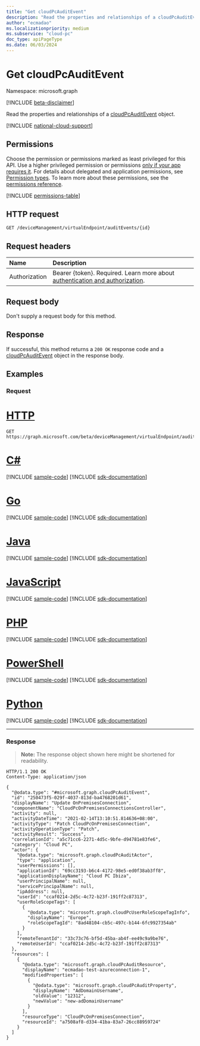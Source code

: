 ```yaml
---
title: "Get cloudPcAuditEvent"
description: "Read the properties and relationships of a cloudPcAuditEvent object."
author: "ecmadao"
ms.localizationpriority: medium
ms.subservice: "cloud-pc"
doc_type: apiPageType
ms.date: 06/03/2024
---
```


# Get cloudPcAuditEvent

Namespace: microsoft.graph

[!INCLUDE [beta-disclaimer](../../includes/beta-disclaimer.md)]

Read the properties and relationships of a [cloudPcAuditEvent](../resources/cloudpcauditevent.md) object.

[!INCLUDE [national-cloud-support](../../includes/global-us.md)]

## Permissions

Choose the permission or permissions marked as least privileged for this API. Use a higher privileged permission or permissions [only if your app requires it](/graph/permissions-overview#best-practices-for-using-microsoft-graph-permissions). For details about delegated and application permissions, see [Permission types](/graph/permissions-overview#permission-types). To learn more about these permissions, see the [permissions reference](/graph/permissions-reference).

<!-- { "blockType": "permissions", "name": "cloudpcauditevent_get" } -->
[!INCLUDE [permissions-table](../includes/permissions/cloudpcauditevent-get-permissions.md)]

## HTTP request

<!-- {
  "blockType": "ignored"
}
-->

``` http
GET /deviceManagement/virtualEndpoint/auditEvents/{id}
```

## Request headers

| Name          | Description               |
| :------------ | :------------------------ |
|Authorization|Bearer {token}. Required. Learn more about [authentication and authorization](/graph/auth/auth-concepts).|

## Request body

Don't supply a request body for this method.

## Response

If successful, this method returns a `200 OK` response code and a [cloudPcAuditEvent](../resources/cloudpcauditevent.md) object in the response body.

## Examples

### Request


# [HTTP](#tab/http)
<!-- {
  "blockType": "request",
  "name": "get_cloudpcauditevent"
}
-->

``` http
GET https://graph.microsoft.com/beta/deviceManagement/virtualEndpoint/auditEvents/{id}
```

# [C#](#tab/csharp)
[!INCLUDE [sample-code](../includes/snippets/csharp/get-cloudpcauditevent-csharp-snippets.md)]
[!INCLUDE [sdk-documentation](../includes/snippets/snippets-sdk-documentation-link.md)]

# [Go](#tab/go)
[!INCLUDE [sample-code](../includes/snippets/go/get-cloudpcauditevent-go-snippets.md)]
[!INCLUDE [sdk-documentation](../includes/snippets/snippets-sdk-documentation-link.md)]

# [Java](#tab/java)
[!INCLUDE [sample-code](../includes/snippets/java/get-cloudpcauditevent-java-snippets.md)]
[!INCLUDE [sdk-documentation](../includes/snippets/snippets-sdk-documentation-link.md)]

# [JavaScript](#tab/javascript)
[!INCLUDE [sample-code](../includes/snippets/javascript/get-cloudpcauditevent-javascript-snippets.md)]
[!INCLUDE [sdk-documentation](../includes/snippets/snippets-sdk-documentation-link.md)]

# [PHP](#tab/php)
[!INCLUDE [sample-code](../includes/snippets/php/get-cloudpcauditevent-php-snippets.md)]
[!INCLUDE [sdk-documentation](../includes/snippets/snippets-sdk-documentation-link.md)]

# [PowerShell](#tab/powershell)
[!INCLUDE [sample-code](../includes/snippets/powershell/get-cloudpcauditevent-powershell-snippets.md)]
[!INCLUDE [sdk-documentation](../includes/snippets/snippets-sdk-documentation-link.md)]

# [Python](#tab/python)
[!INCLUDE [sample-code](../includes/snippets/python/get-cloudpcauditevent-python-snippets.md)]
[!INCLUDE [sdk-documentation](../includes/snippets/snippets-sdk-documentation-link.md)]

---

### Response

>**Note:** The response object shown here might be shortened for readability.
<!-- {
  "blockType": "response",
  "truncated": true,
  "@odata.type": "microsoft.graph.cloudPcAuditEvent"
}
-->

``` http
HTTP/1.1 200 OK
Content-Type: application/json

{
  "@odata.type": "#microsoft.graph.cloudPcAuditEvent",
  "id": "250473f5-029f-4037-813d-ba4768201d61",
  "displayName": "Update OnPremisesConnection",
  "componentName": "CloudPcOnPremisesConnectionsController",
  "activity": null,
  "activityDateTime": "2021-02-14T13:10:51.814636+08:00",
  "activityType": "Patch CloudPcOnPremisesConnection",
  "activityOperationType": "Patch",
  "activityResult": "Success",
  "correlationId": "a5c71cc6-2271-4d5c-9bfe-d94781e83fe6",
  "category": "Cloud PC",
  "actor": {
    "@odata.type": "microsoft.graph.cloudPcAuditActor",
    "type": "application",
    "userPermissions": [],
    "applicationId": "69cc3193-b6c4-4172-98e5-ed0f38ab3ff8",
    "applicationDisplayName": "Cloud PC Ibiza",
    "userPrincipalName": null,
    "servicePrincipalName": null,
    "ipAddress": null,
    "userId": "ccaf0214-2d5c-4c72-b23f-191ff2c87313",
    "userRoleScopeTags": [
      {
        "@odata.type": "microsoft.graph.cloudPcUserRoleScopeTagInfo",
        "displayName": "Europe",
        "roleScopeTagId": "8ad48104-cb5c-497c-b144-6fc9927354ab"
      }
    ],
    "remoteTenantId": "33c73c76-bf5d-45ba-ab4f-ee49c9a9be76",
    "remoteUserId": "ccaf0214-2d5c-4c72-b23f-191ff2c87313"
  },
  "resources": [
    {
      "@odata.type": "microsoft.graph.cloudPcAuditResource",
      "displayName": "ecmadao-test-azureconnection-1",
      "modifiedProperties": [
        {
          "@odata.type": "microsoft.graph.cloudPcAuditProperty",
          "displayName": "AdDomainUsername",
          "oldValue": "12312",
          "newValue": "new-adDomainUsername"
        }
      ],
      "resourceType": "CloudPcOnPremisesConnection",
      "resourceId": "a7508af8-d334-41ba-83a7-26cc88959724"
    }
  ]
}
```
